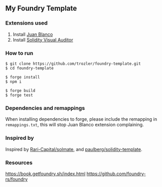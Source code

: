 ## My Foundry Template

### Extensions used

1. Install [Juan Blanco](https://marketplace.visualstudio.com/items?itemName=JuanBlanco.solidity)
2. Install [Solidity Visual Auditor](https://marketplace.visualstudio.com/items?itemName=tintinweb.solidity-visual-auditor)

### How to run

```
$ git clone https://github.com/trozler/foundry-template.git
$ cd foundry-template

$ forge install
$ npm i

$ forge build
$ forge test
```

### Dependencies and remappings

When installing dependencies to forge, please include the remapping in `remappings.txt`, this will stop Juan Blanco extension complaining.

### Inspired by

Inspired by [Rari-Capital/solmate](https://github.com/Rari-Capital/solmate), and [paulberg/solidity-template](https://github.com/paulrberg/solidity-template).

### Resources

https://book.getfoundry.sh/index.html
https://github.com/foundry-rs/foundry
